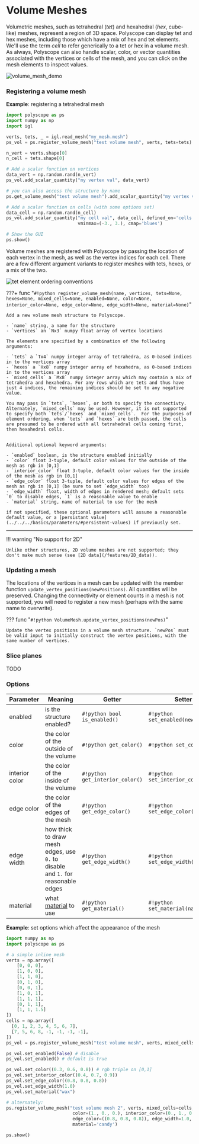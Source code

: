 # Volume Meshes

Volumetric meshes, such as tetrahedral (*tet*) and hexahedral (*hex*, cube-like) meshes, represent a region of 3D space. Polyscope can display tet and hex meshes, including those which have a mix of hex and tet elements. We'll use the term *cell* to refer generically to a tet or hex in a volume mesh. As always, Polyscope can also handle scalar, color, or vector quantities associated with the vertices or cells of the mesh, and you can click on the mesh elements to inspect values.

![volume_mesh_demo](/media/volume_demo.gif)

### Registering a volume mesh

**Example**: registering a tetrahedral mesh

```python
import polyscope as ps
import numpy as np
import igl

verts, tets, _ = igl.read_mesh("my_mesh.mesh")
ps_vol = ps.register_volume_mesh("test volume mesh", verts, tets=tets)

n_vert = verts.shape[0]
n_cell = tets.shape[0]

# Add a scalar function on vertices
data_vert = np.random.rand(n_vert)
ps_vol.add_scalar_quantity("my vertex val", data_vert)

# you can also access the structure by name
ps.get_volume_mesh("test volume mesh").add_scalar_quantity("my vertex val", data_vert)

# Add a scalar function on cells (with some options set)
data_cell = np.random.rand(n_cell)
ps_vol.add_scalar_quantity("my cell val", data_cell, defined_on='cells',
                           vminmax=(-3., 3.), cmap='blues')

# Show the GUI
ps.show() 
```

Volume meshes are registered with Polyscope by passing the location of each vertex in the mesh, as well as the vertex indices for each cell. There are a few different argument variants to register meshes with tets, hexes, or a mix of the two. 

![tet element ordering conventions](/media/tet_element_orderings.jpg)



???+ func "`#!python register_volume_mesh(name, vertices, tets=None, hexes=None, mixed_cells=None, enabled=None, color=None, interior_color=None, edge_color=None, edge_width=None, material=None)`"

    Add a new volume mesh structure to Polyscope.

    - `name` string, a name for the structure
    - `vertices` an `Nx3` numpy float array of vertex locations 

    The elements are specified by a combination of the following arguments:

    - `tets` a `Tx4` numpy integer array of tetrahedra, as 0-based indices in to the vertices array
    - `hexes` a `Hx8` numpy integer array of hexahedra, as 0-based indices in to the vertices array
    - `mixed_cells` a `Mx8` numpy integer array which may contain a mix of tetrahedra and hexahedra. For any rows which are tets and thus have just 4 indices, the remaining indices should be set to any negative value.

    You may pass in `tets`, `hexes`, or both to specify the connectivty. Alternately, `mixed_cells` may be used. However, it is not supported to specify both `tets`/`hexes` and `mixed_cells`.  For the purposes of element ordering, when `tets` and `hexes` are both passed, the cells are presumed to be ordered with all tetrahedral cells coming first, then hexahedral cells.


    Additional optional keyword arguments:

    - `enabled` boolean, is the structure enabled initially
    - `color` float 3-tuple, default color values for the outside of the mesh as rgb in [0,1]
    - `interior_color` float 3-tuple, default color values for the inside of the mesh as rgb in [0,1]
    - `edge_color` float 3-tuple, default color values for edges of the mesh as rgb in [0,1] (be sure to set `edge_width` too)
    - `edge_width` float, width of edges in rendered mesh; default sets `0` to disable edges, `1` is a reasonable value to enable
    - `material` string, name of material to use for the mesh

    if not specified, these optional parameters will assume a reasonable default value, or a [persistant value](../../../basics/parameters/#persistent-values) if previously set.


---

!!! warning "No support for 2D"

    Unlike other structures, 2D volume meshes are not supported; they don't make much sense (see [2D data](/features/2D_data)).


### Updating a mesh

The locations of the vertices in a mesh can be updated with the member function `update_vertex_positions(newPositions)`. All quantities will be preserved. Changing the connectivity or element counts in a mesh is not supported, you will need to register a new mesh (perhaps with the same name to overwrite).


??? func "`#!python VolumeMesh.update_vertex_positions(newPos)`"

    Update the vertex positions in a volume mesh structure. `newPos` must be valid input to initially construct the vertex positions, with the same number of vertices.


### Slice planes

TODO

### Options


**Parameter** | **Meaning** | **Getter** | **Setter** | **Persistent?**
--- | --- | --- | --- | ---
enabled | is the structure enabled? | `#!python bool is_enabled()` | `#!python set_enabled(newVal)` | [yes](/basics/parameters/#persistent-values)
color | the color of the outside of the volume | `#!python get_color()` | `#!python set_color(val)` | [yes](/basics/parameters/#persistent-values)
interior color | the color of the inside of the volume | `#!python get_interior_color()` | `#!python set_interior_color(val)` | [yes](/basics/parameters/#persistent-values)
edge color | the color of the edges of the mesh | `#!python get_edge_color()` | `#!python set_edge_color(val)` | [yes](/basics/parameters/#persistent-values)
edge width | how thick to draw mesh edges, use `0.` to disable and `1.` for reasonable edges | `#!python get_edge_width()` | `#!python set_edge_width(val)` | [yes](/basics/parameters/#persistent-values)
material | what [material](/features/materials) to use | `#!python get_material()` | `#!python set_material(name)` | [yes](/basics/parameters/#persistent-values) |

**Example**: set options which affect the appearance of the mesh
```python
import numpy as np
import polyscope as ps

# a simple inline mesh
verts = np.array([
    [0, 0, 0],
    [1, 0, 0],
    [1, 1, 0],
    [0, 1, 0],
    [0, 0, 1],
    [1, 0, 1],
    [1, 1, 1],
    [0, 1, 1],
    [1, 1, 1.5]
])
cells = np.array([
  [0, 1, 2, 3, 4, 5, 6, 7],
  [7, 5, 6, 8, -1, -1, -1, -1],
])
ps_vol = ps.register_volume_mesh("test volume mesh", verts, mixed_cells=cells)

ps_vol.set_enabled(False) # disable
ps_vol.set_enabled() # default is true

ps_vol.set_color((0.3, 0.6, 0.8)) # rgb triple on [0,1]
ps_vol.set_interior_color((0.4, 0.7, 0.9))
ps_vol.set_edge_color((0.8, 0.8, 0.8)) 
ps_vol.set_edge_width(1.0)
ps_vol.set_material("wax")

# alternately:
ps.register_volume_mesh("test volume mesh 2", verts, mixed_cells=cells, enabled=False, 
                         color=(1., 0., 0.), interior_color=(0., 1., 0.),
                         edge_color=((0.8, 0.8, 0.8)), edge_width=1.0, 
                         material='candy')

ps.show()
```
